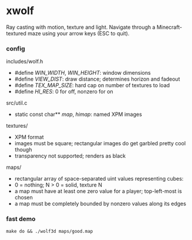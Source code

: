 # xwolf

Ray casting with motion, texture and light. Navigate through a Minecraft-textured maze
using your arrow keys (ESC to quit).

### config

includes/wolf.h
* \#define *WIN_WIDTH*, *WIN_HEIGHT*: window dimensions
* \#define *VIEW_DIST*: draw distance; determines horizon and fadeout
* \#define *TEX_MAP_SIZE*: hard cap on number of textures to load
* \#define *HI_RES*: 0 for off, nonzero for on

src/util.c
* static const char** *map*, *himap*: named XPM images

textures/
* XPM format
* images must be square; rectangular images do get garbled pretty cool though
* transparency not supported; renders as black

maps/
* rectangular array of space-separated uint values representing cubes:
* 0 = nothing; N > 0 = solid, texture N
* a map must have at least one zero value for a player; top-left-most is chosen
* a map must be completely bounded by nonzero values along its edges

### fast demo
`make do && ./wolf3d maps/good.map`
